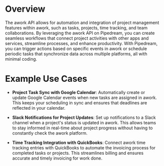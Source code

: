 # Overview

The awork API allows for automation and integration of project management features within awork, such as tasks, projects, time tracking, and team collaborations. By leveraging the awork API on Pipedream, you can create seamless workflows that connect project activities with other apps and services, streamline processes, and enhance productivity. With Pipedream, you can trigger actions based on specific events in awork or schedule periodic tasks that synchronize data across multiple platforms, all with minimal coding.

# Example Use Cases

- **Project Task Sync with Google Calendar**: Automatically create or update Google Calendar events when new tasks are assigned in awork. This keeps your scheduling in sync and ensures that deadlines are reflected in your calendar.

- **Slack Notifications for Project Updates**: Set up notifications to a Slack channel when a project's status is updated in awork. This allows teams to stay informed in real-time about project progress without having to constantly check the awork platform.

- **Time Tracking Integration with QuickBooks**: Connect awork time tracking entries with QuickBooks to automate the invoicing process for completed tasks or projects. This streamlines billing and ensures accurate and timely invoicing for work done.
